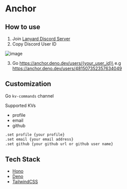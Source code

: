 # Anchor

## How to use

1. Join [Lanyard Discord Server](https://discord.gg/UrXF2cfJ7F)
2. Copy Discord User ID

![image](https://github.com/user-attachments/assets/fbe469dc-e9e3-46c1-aefc-65d362ec3079)

3. Go https://anchor.deno.dev/users/{your_user_id}\
   e.g https://anchor.deno.dev/users/481507352357634049

## Customization

Go `kv-commands` channel

Supported KVs

- profile
- email
- github

```sh
.set profile {your profile}
.set email {your email address}
.set github {your github url or github user name}
```

## Tech Stack
- [Hono](https://hono.dev/)
- [Deno](https://deno.com/)
- [TailwindCSS](https://tailwindcss.com/)